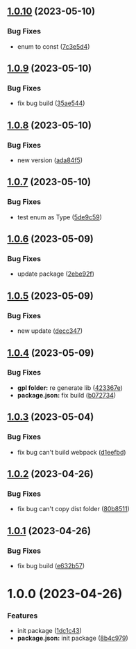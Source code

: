 ## [1.0.10](https://github.com/dnt-team/apollo-typegen/compare/v1.0.9...v1.0.10) (2023-05-10)


### Bug Fixes

* enum to const ([7c3e5d4](https://github.com/dnt-team/apollo-typegen/commit/7c3e5d4417d381c52288821aa10062254d57c49c))

## [1.0.9](https://github.com/dnt-team/apollo-typegen/compare/v1.0.8...v1.0.9) (2023-05-10)


### Bug Fixes

* fix bug build ([35ae544](https://github.com/dnt-team/apollo-typegen/commit/35ae544d0d9032cfacc2d4ecb7e4f245bae4ac65))

## [1.0.8](https://github.com/dnt-team/apollo-typegen/compare/v1.0.7...v1.0.8) (2023-05-10)


### Bug Fixes

* new version ([ada84f5](https://github.com/dnt-team/apollo-typegen/commit/ada84f5e8d3e15805ce6010a744b7086428fff4b))

## [1.0.7](https://github.com/dnt-team/apollo-typegen/compare/v1.0.6...v1.0.7) (2023-05-10)


### Bug Fixes

* test enum as Type ([5de9c59](https://github.com/dnt-team/apollo-typegen/commit/5de9c59fbc48639d4420775611985b518effc247))

## [1.0.6](https://github.com/dnt-team/apollo-typegen/compare/v1.0.5...v1.0.6) (2023-05-09)


### Bug Fixes

* update package ([2ebe92f](https://github.com/dnt-team/apollo-typegen/commit/2ebe92f3c8796c9e67e7375469eb45ed93f56df4))

## [1.0.5](https://github.com/dnt-team/apollo-typegen/compare/v1.0.4...v1.0.5) (2023-05-09)


### Bug Fixes

* new update ([decc347](https://github.com/dnt-team/apollo-typegen/commit/decc347a2ba1223ac03a844fc255fb00b4d146fb))

## [1.0.4](https://github.com/dnt-team/apollo-typegen/compare/v1.0.3...v1.0.4) (2023-05-09)


### Bug Fixes

* **gpl folder:** re generate lib ([423367e](https://github.com/dnt-team/apollo-typegen/commit/423367ec15ecb3ee40e89c3005e3099bd54b90d8))
* **package.json:** fix build ([b072734](https://github.com/dnt-team/apollo-typegen/commit/b072734da8c78f844a244421ab6a15fff85c01af))

## [1.0.3](https://github.com/dnt-team/apollo-typegen/compare/v1.0.2...v1.0.3) (2023-05-04)


### Bug Fixes

* fix bug can't build webpack ([d1eefbd](https://github.com/dnt-team/apollo-typegen/commit/d1eefbd0a1f2903b264d6160c31975e68a279dc7))

## [1.0.2](https://github.com/dnt-team/apollo-typegen/compare/v1.0.1...v1.0.2) (2023-04-26)


### Bug Fixes

* fix bug can't copy dist folder ([80b8511](https://github.com/dnt-team/apollo-typegen/commit/80b851118d9dc50cb2a9a652194a199c44630635))

## [1.0.1](https://github.com/dnt-team/apollo-typegen/compare/v1.0.0...v1.0.1) (2023-04-26)


### Bug Fixes

* fix bug build ([e632b57](https://github.com/dnt-team/apollo-typegen/commit/e632b572d5b86511372cb9b2f37810604c3dc1c7))

# 1.0.0 (2023-04-26)


### Features

* init package ([1dc1c43](https://github.com/dnt-team/apollo-typegen/commit/1dc1c4317151e9a363883b38dd41c78f10d5e117))
* **package.json:** init package ([8b4c979](https://github.com/dnt-team/apollo-typegen/commit/8b4c979b2ff30e78014d758d87dda71203783b9e))
